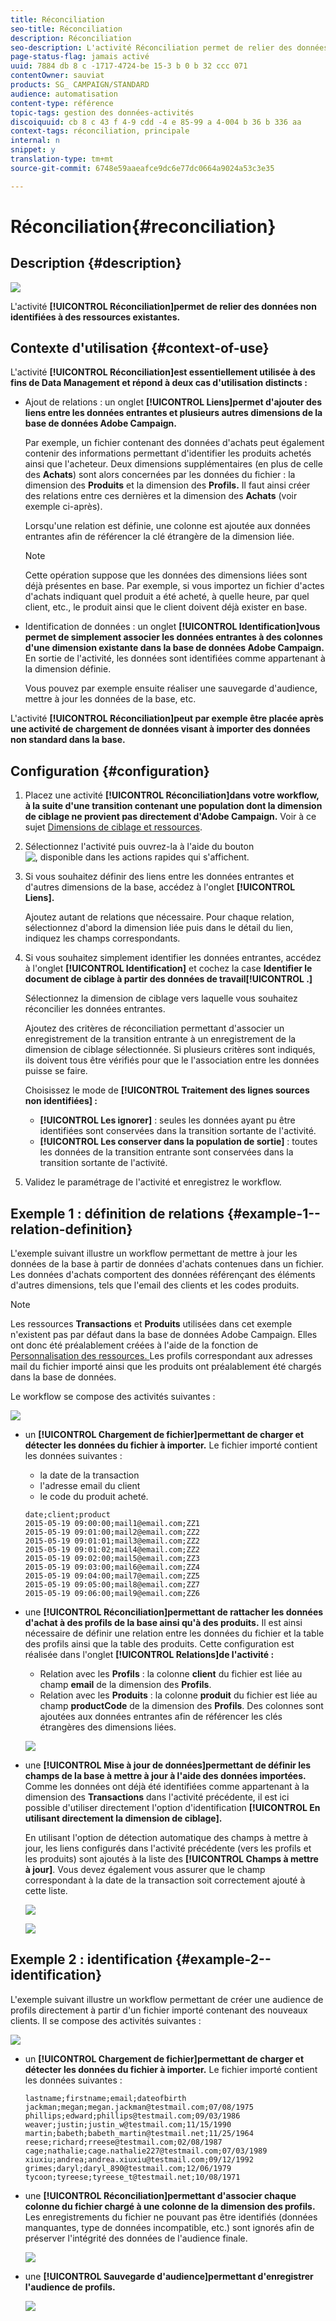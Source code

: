 ```yaml
---
title: Réconciliation
seo-title: Réconciliation
description: Réconciliation
seo-description: L'activité Réconciliation permet de relier des données non identifiées à des ressources existantes.
page-status-flag: jamais activé
uuid: 7884 db 8 c -1717-4724-be 15-3 b 0 b 32 ccc 071
contentOwner: sauviat
products: SG_ CAMPAIGN/STANDARD
audience: automatisation
content-type: référence
topic-tags: gestion des données-activités
discoiquuid: cb 8 c 43 f 4-9 cdd -4 e 85-99 a 4-004 b 36 b 336 aa
context-tags: réconciliation, principale
internal: n
snippet: y
translation-type: tm+mt
source-git-commit: 6748e59aaeafce9dc6e77dc0664a9024a53c3e35

---
```



# Réconciliation{#reconciliation}

## Description {#description}

![](assets/reconciliation.png)

L'activité **[!UICONTROL Réconciliation]permet de relier des données non identifiées à des ressources existantes.**

## Contexte d'utilisation {#context-of-use}

L'activité **[!UICONTROL Réconciliation]est essentiellement utilisée à des fins de Data Management et répond à deux cas d'utilisation distincts :**

* Ajout de relations : un onglet **[!UICONTROL Liens]permet d'ajouter des liens entre les données entrantes et plusieurs autres dimensions de la base de données Adobe Campaign.**

   Par exemple, un fichier contenant des données d'achats peut également contenir des informations permettant d'identifier les produits achetés ainsi que l'acheteur. Deux dimensions supplémentaires (en plus de celle des **Achats**) sont alors concernées par les données du fichier : la dimension des **Produits** et la dimension des **Profils.** Il faut ainsi créer des relations entre ces dernières et la dimension des **Achats** (voir exemple ci-après).

   Lorsqu'une relation est définie, une colonne est ajoutée aux données entrantes afin de référencer la clé étrangère de la dimension liée.

   >[!NOTE]
   >
   >Cette opération suppose que les données des dimensions liées sont déjà présentes en base. Par exemple, si vous importez un fichier d'actes d'achats indiquant quel produit a été acheté, à quelle heure, par quel client, etc., le produit ainsi que le client doivent déjà exister en base.

* Identification de données : un onglet **[!UICONTROL Identification]vous permet de simplement associer les données entrantes à des colonnes d'une dimension existante dans la base de données Adobe Campaign.** En sortie de l'activité, les données sont identifiées comme appartenant à la dimension définie.

   Vous pouvez par exemple ensuite réaliser une sauvegarde d'audience, mettre à jour les données de la base, etc.

L'activité **[!UICONTROL Réconciliation]peut par exemple être placée après une activité de chargement de données visant à importer des données non standard dans la base.**

## Configuration {#configuration}

1. Placez une activité **[!UICONTROL Réconciliation]dans votre workflow, à la suite d'une transition contenant une population dont la dimension de ciblage ne provient pas directement d'Adobe Campaign.** Voir à ce sujet [Dimensions de ciblage et ressources](../../automating/using/query.md#targeting-dimensions-and-resources).
1. Sélectionnez l'activité puis ouvrez-la à l'aide du bouton ![, disponible dans les actions rapides qui s'affichent.](assets/edit_darkgrey-24px.png)
1. Si vous souhaitez définir des liens entre les données entrantes et d'autres dimensions de la base, accédez à l'onglet **[!UICONTROL Liens].**

   Ajoutez autant de relations que nécessaire. Pour chaque relation, sélectionnez d'abord la dimension liée puis dans le détail du lien, indiquez les champs correspondants.

1. Si vous souhaitez simplement identifier les données entrantes, accédez à l'onglet **[!UICONTROL Identification]** et cochez la case **Identifier le document de ciblage à partir des données de travail[!UICONTROL .]**

   Sélectionnez la dimension de ciblage vers laquelle vous souhaitez réconcilier les données entrantes.

   Ajoutez des critères de réconciliation permettant d'associer un enregistrement de la transition entrante à un enregistrement de la dimension de ciblage sélectionnée. Si plusieurs critères sont indiqués, ils doivent tous être vérifiés pour que le l'association entre les données puisse se faire.

   Choisissez le mode de **[!UICONTROL Traitement des lignes sources non identifiées] :**

   * **[!UICONTROL Les ignorer]** : seules les données ayant pu être identifiées sont conservées dans la transition sortante de l'activité.
   * **[!UICONTROL Les conserver dans la population de sortie]** : toutes les données de la transition entrante sont conservées dans la transition sortante de l'activité.

1. Validez le paramétrage de l'activité et enregistrez le workflow.

## Exemple 1 : définition de relations {#example-1--relation-definition}

L'exemple suivant illustre un workflow permettant de mettre à jour les données de la base à partir de données d'achats contenues dans un fichier. Les données d'achats comportent des données référençant des éléments d'autres dimensions, tels que l'email des clients et les codes produits.

>[!NOTE]
>
>Les ressources **Transactions** et **Produits** utilisées dans cet exemple n'existent pas par défaut dans la base de données Adobe Campaign. Elles ont donc été préalablement créées à l'aide de la fonction de [Personnalisation des ressources. ](../../developing/using/data-model-concepts.md) Les profils correspondant aux adresses mail du fichier importé ainsi que les produits ont préalablement été chargés dans la base de données.

Le workflow se compose des activités suivantes :

![](assets/reconciliation_example1.png)

* un **[!UICONTROL Chargement de fichier]permettant de charger et détecter les données du fichier à importer.** Le fichier importé contient les données suivantes :

   * la date de la transaction
   * l'adresse email du client
   * le code du produit acheté.
   
   ```
   date;client;product
   2015-05-19 09:00:00;mail1@email.com;ZZ1
   2015-05-19 09:01:00;mail2@email.com;ZZ2
   2015-05-19 09:01:01;mail3@email.com;ZZ2
   2015-05-19 09:01:02;mail4@email.com;ZZ2
   2015-05-19 09:02:00;mail5@email.com;ZZ3
   2015-05-19 09:03:00;mail6@email.com;ZZ4
   2015-05-19 09:04:00;mail7@email.com;ZZ5
   2015-05-19 09:05:00;mail8@email.com;ZZ7
   2015-05-19 09:06:00;mail9@email.com;ZZ6
   ```

* une **[!UICONTROL Réconciliation]permettant de rattacher les données d'achat à des profils de la base ainsi qu'à des produits.** Il est ainsi nécessaire de définir une relation entre les données du fichier et la table des profils ainsi que la table des produits. Cette configuration est réalisée dans l'onglet **[!UICONTROL Relations]de l'activité :**

   * Relation avec les **Profils** : la colonne **client** du fichier est liée au champ **email** de la dimension des **Profils**.
   * Relation avec les **Produits** : la colonne **produit** du fichier est liée au champ **productCode** de la dimension des **Profils**.
   Des colonnes sont ajoutées aux données entrantes afin de référencer les clés étrangères des dimensions liées.

   ![](assets/reconciliation_example3.png)

* une **[!UICONTROL Mise à jour de données]permettant de définir les champs de la base à mettre à jour à l'aide des données importées.** Comme les données ont déjà été identifiées comme appartenant à la dimension des **Transactions** dans l'activité précédente, il est ici possible d'utiliser directement l'option d'identification **[!UICONTROL En utilisant directement la dimension de ciblage].**

   En utilisant l'option de détection automatique des champs à mettre à jour, les liens configurés dans l'activité précédente (vers les profils et les produits) sont ajoutés à la liste des **[!UICONTROL Champs à mettre à jour]**. Vous devez également vous assurer que le champ correspondant à la date de la transaction soit correctement ajouté à cette liste.

   ![](assets/reconciliation_example5.png)

   ![](assets/reconciliation_example4.png)

## Exemple 2 : identification {#example-2--identification}

L'exemple suivant illustre un workflow permettant de créer une audience de profils directement à partir d'un fichier importé contenant des nouveaux clients. Il se compose des activités suivantes :

![](assets/identification_example2.png)

* un **[!UICONTROL Chargement de fichier]permettant de charger et détecter les données du fichier à importer.** Le fichier importé contient les données suivantes :

   ```
   lastname;firstname;email;dateofbirth
   jackman;megan;megan.jackman@testmail.com;07/08/1975
   phillips;edward;phillips@testmail.com;09/03/1986
   weaver;justin;justin_w@testmail.com;11/15/1990
   martin;babeth;babeth_martin@testmail.net;11/25/1964
   reese;richard;rreese@testmail.com;02/08/1987
   cage;nathalie;cage.nathalie227@testmail.com;07/03/1989
   xiuxiu;andrea;andrea.xiuxiu@testmail.com;09/12/1992
   grimes;daryl;daryl_890@testmail.com;12/06/1979
   tycoon;tyreese;tyreese_t@testmail.net;10/08/1971
   ```

* une **[!UICONTROL Réconciliation]permettant d'associer chaque colonne du fichier chargé à une colonne de la dimension des profils.** Les enregistrements du fichier ne pouvant pas être identifiés (données manquantes, type de données incompatible, etc.) sont ignorés afin de préserver l'intégrité des données de l'audience finale.

   ![](assets/identification_example1.png)

* une **[!UICONTROL Sauvegarde d'audience]permettant d'enregistrer l'audience de profils.**

   ![](assets/identification_example3.png)

